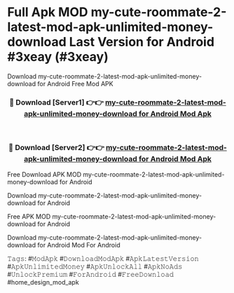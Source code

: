 # Full Apk MOD my-cute-roommate-2-latest-mod-apk-unlimited-money-download Last Version for Android #3xeay (#3xeay)
Download my-cute-roommate-2-latest-mod-apk-unlimited-money-download for Android Free Mod APK

<div align="center">
<h3>🔴 Download [Server1] 👉👉 <a href="https://apps.libra.edu.pl?title=my-cute-roommate-2-latest-mod-apk-unlimited-money-download&ref=18F">my-cute-roommate-2-latest-mod-apk-unlimited-money-download for Android Mod Apk</a></h3><br>

<h3>🔴 Download [Server2] 👉👉 <a href="https://apps.libra.edu.pl?title=my-cute-roommate-2-latest-mod-apk-unlimited-money-download&ref=18F">my-cute-roommate-2-latest-mod-apk-unlimited-money-download for Android Mod Apk</a></h3>
</div>


Free Download APK MOD my-cute-roommate-2-latest-mod-apk-unlimited-money-download for Android

Download my-cute-roommate-2-latest-mod-apk-unlimited-money-download for Android 

Free APK MOD my-cute-roommate-2-latest-mod-apk-unlimited-money-download for Android 

Download my-cute-roommate-2-latest-mod-apk-unlimited-money-download for Android Mod For Android

𝚃𝚊𝚐𝚜: #𝙼𝚘𝚍𝙰𝚙𝚔 #𝙳𝚘𝚠𝚗𝚕𝚘𝚊𝚍𝙼𝚘𝚍𝙰𝚙𝚔 #𝙰𝚙𝚔𝙻𝚊𝚝𝚎𝚜𝚝𝚅𝚎𝚛𝚜𝚒𝚘𝚗 #𝙰𝚙𝚔𝚄𝚗𝚕𝚒𝚖𝚒𝚝𝚎𝚍𝙼𝚘𝚗𝚎𝚢 #𝙰𝚙𝚔𝚄𝚗𝚕𝚘𝚌𝚔𝙰𝚕𝚕 #𝙰𝚙𝚔𝙽𝚘𝙰𝚍𝚜 #𝚄𝚗𝚕𝚘𝚌𝚔𝙿𝚛𝚎𝚖𝚒𝚞𝚖 #𝙵𝚘𝚛𝙰𝚗𝚍𝚛𝚘𝚒𝚍 #𝙵𝚛𝚎𝚎𝙳𝚘𝚠𝚗𝚕𝚘𝚊𝚍 #home_design_mod_apk